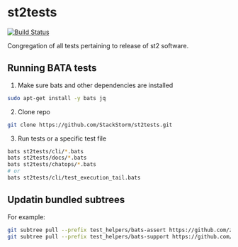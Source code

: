 # st2tests

[![Build Status](https://circleci.com/gh/StackStorm/st2tests/tree/master.svg?style=shield)](https://circleci.com/gh/StackStorm/st2tests)

Congregation of all tests pertaining to release of st2 software.

## Running BATA tests

1. Make sure bats and other dependencies are installed

```bash
sudo apt-get install -y bats jq
```

2. Clone repo

```bash
git clone https://github.com/StackStorm/st2tests.git
```

3. Run tests or a specific test file

```bash
bats st2tests/cli/*.bats
bats st2tests/docs/*.bats
bats st2tests/chatops/*.bats
# or
bats st2tests/cli/test_execution_tail.bats
```

## Updatin bundled subtrees

For example:

```bash
git subtree pull --prefix test_helpers/bats-assert https://github.com/ztombol/bats-assert.git master --squash
git subtree pull --prefix test_helpers/bats-support https://github.com/ztombol/bats-support.git master --squash
```
